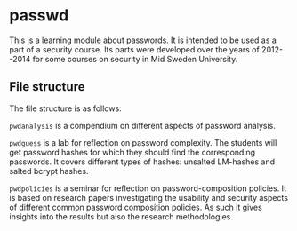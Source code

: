 passwd
===============================================================================

This is a learning module about passwords.  It is intended to be used as a part 
of a security course.  Its parts were developed over the years of 2012--2014 
for some courses on security in Mid Sweden University.


File structure
-------------------------------------------------------------------------------

The file structure is as follows:

`pwdanalysis` is a compendium on different aspects of password analysis.

`pwdguess` is a lab for reflection on password complexity.  The students will 
get password hashes for which they should find the corresponding passwords.  It 
covers different types of hashes: unsalted LM-hashes and salted bcrypt hashes.

`pwdpolicies` is a seminar for reflection on password-composition policies.  It 
is based on research papers investigating the usability and security aspects of 
different common password composition policies.  As such it gives insights into 
the results but also the research methodologies.
